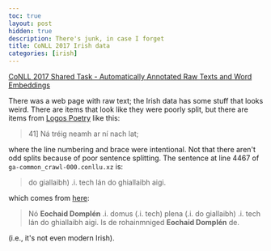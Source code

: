 ```yaml
---
toc: true
layout: post
hidden: true
description: There's junk, in case I forget
title: CoNLL 2017 Irish data
categories: [irish]
---
```


[CoNLL 2017 Shared Task - Automatically Annotated Raw Texts and Word Embeddings](https://lindat.mff.cuni.cz/repository/xmlui/handle/11234/1-1989)

There was a web page with raw text; the Irish data has some stuff that
looks weird. There are items that look like they were poorly split, but
there are items from [Logos Poetry](http://www.logospoetry.org/document.php?document_id=399&code_language=GA&sequencer=44895)
like this:

> 41\] Ná tréig neamh ar ní nach lat;

where the line numbering and brace were intentional. Not that there aren't
odd splits because of poor sentence splitting. The sentence at line 4467
of `ga-common_crawl-000.conllu.xz` is:

> do giallaibh) .i. tech lán do ghiallaibh aigi.

which comes from [here](https://celt.ucc.ie/published/G503002/text142.html):

> Nó **Eochaid Domplén** .i. domus (.i. tech) plena (.i. do giallaibh) .i. tech lán do ghiallaibh aigi.
> Is de rohainmniged **Eochaid Domplén** de.

(i.e., it's not even modern Irish).
